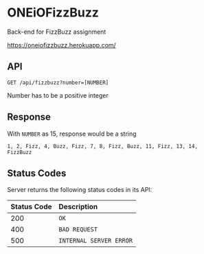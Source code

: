 # ONEiOFizzBuzz

Back-end for FizzBuzz assignment

https://oneiofizzbuzz.herokuapp.com/

## API

```http
GET /api/fizzbuzz?number=[NUMBER]
```
Number has to be a positive integer

## Response

With `NUMBER` as 15, response would be a string 

```
1, 2, Fizz, 4, Buzz, Fizz, 7, 8, Fizz, Buzz, 11, Fizz, 13, 14, FizzBuzz 
```

## Status Codes

Server returns the following status codes in its API:

| Status Code | Description             |
| :--- |:------------------------|
| 200 | `OK`                    |
| 400 | `BAD REQUEST`           |
| 500 | `INTERNAL SERVER ERROR` |
